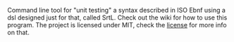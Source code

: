 Command line tool for "unit testing" a syntax described in ISO Ebnf using a dsl designed just for that, called SrtL.
Check out the wiki for how to use this program.
The project is licensed under MIT, check the [license](License.md) for more info on that.
